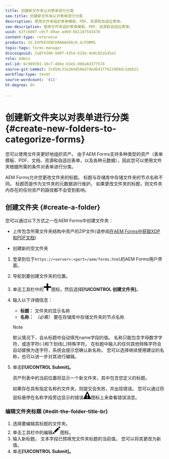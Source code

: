 ```yaml
---
title: 创建新文件夹以对表单进行分类
seo-title: 创建新文件夹以对表单进行分类
description: 使用文件夹组织表单模板、PDF、资源和自适应表单。
seo-description: 使用文件夹组织表单模板、PDF、资源和自适应表单。
uuid: 63fcb807-c9cf-49ae-ad69-6b1187543470
content-type: reference
products: SG_EXPERIENCEMANAGER/6.4/FORMS
topic-tags: forms-manager
discoiquuid: 2a8f4380-8d0f-4354-b2da-4e0c02a545e3
role: Admin
exl-id: 6c989701-10c7-466e-b3e5-008a6d377574
source-git-commit: 3c050c33a384d586d74bd641f7622989dc1d6b22
workflow-type: tm+mt
source-wordcount: '411'
ht-degree: 0%

---
```


# 创建新文件夹以对表单进行分类 {#create-new-folders-to-categorize-forms}

您可以使用文件夹更好地组织资产。 由于AEM Forms支持多种类型的资产（表单模板、PDF、文档、资源和自适应表单，以及各种元数据），因此您可以使用文件夹根据所需的条件对表单进行分类。

AEM Forms允许您更改文件夹的标题。 标题与存储库中存储文件夹的节点名称不同。 标题而是作为文件夹的元数据进行维护。 如果更改文件夹的标题，则文件夹内存在的任何资产的路径都不会受到影响。

## 创建文件夹 {#create-a-folder}

您可以通过以下方式之一在AEM Forms中创建文件夹：

* 上传包含所需文件夹结构中资产的ZIP文件(请参阅[在AEM Forms中获取XDP和PDF文档](/help/forms/using/get-xdp-pdf-documents-aem.md))

* 创建新的空文件夹

1. 登录到位于`https://<server>:<port>/aem/forms.html`的AEM Forms用户界面。
1. 导航到要创建文件夹的位置。
1. 单击工具栏中的![aem6forms_add](assets/aem6forms_add.png)图标，然后选择&#x200B;**[!UICONTROL 创建文件夹]**。

1. 输入以下详细信息：

   * **标题：** 文件夹的显示名称
   * **名称：** *（必需）* 要在存储库中存储文件夹的节点名称

   >[!NOTE]
   >
   >默认情况下，会从标题中自动填充name字段的值。 名称只能包含字母数字字符，或连字符(-)和下划线(_)特殊字符。 在标题中输入的任何其他特殊字符会自动替换为连字符，系统会提示您确认新名称。 您可以选择继续使用建议的名称，也可以进一步对其进行编辑。

1. 单击&#x200B;**[!UICONTROL Submit]。**

   资产列表中的当前位置将显示一个新文件夹，其中包含您定义的标题。

   如果存在具有指定名称的文件夹，则提交会失败，并出现错误。 您可以通过将鼠标悬停在名称字段旁边显示的错误![aem6forms_error_alert](assets/aem6forms_error_alert.png)图标上来查看错误消息。

### 编辑文件夹标题 {#edit-the-folder-title-br}

1. 选择要编辑其标题的文件夹。
1. 单击工具栏中的编辑![aem6forms_edit](assets/aem6forms_edit.png)图标。
1. 输入新标题。 文本字段已预填充文件夹标题的当前值。 您可以将其更改为新值。
1. 单击&#x200B;**[!UICONTROL Submit]。**
